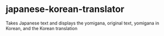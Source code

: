 # japanese-korean-translator


Takes Japanese text and displays the yomigana, original text, yomigana in Korean, and the Korean translation
